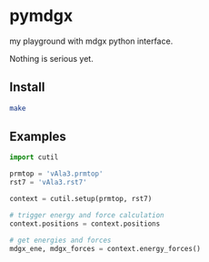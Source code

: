 # pymdgx
my playground with mdgx python interface.

Nothing is serious yet.

Install
-------

```bash
make
```

Examples
--------

```python
import cutil

prmtop = 'vAla3.prmtop'
rst7 = 'vAla3.rst7'

context = cutil.setup(prmtop, rst7)

# trigger energy and force calculation
context.positions = context.positions

# get energies and forces
mdgx_ene, mdgx_forces = context.energy_forces()
```
